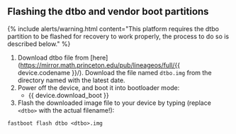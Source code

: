 ## Flashing the dtbo and vendor boot partitions

{% include alerts/warning.html content="This platform requires the dtbo partition to be flashed for recovery to work properly, the process to do so is described below." %}

1. Download dtbo file from [here](https://mirror.math.princeton.edu/pub/lineageos/full/{{ device.codename }}/). Download the file named `dtbo.img` from the directory named with the latest date.
2. Power off the device, and boot it into bootloader mode:
    * {{ device.download_boot }}
3. Flash the downloaded image file to your device by typing (replace `<dtbo>` with the actual filename!):
```
fastboot flash dtbo <dtbo>.img
```
